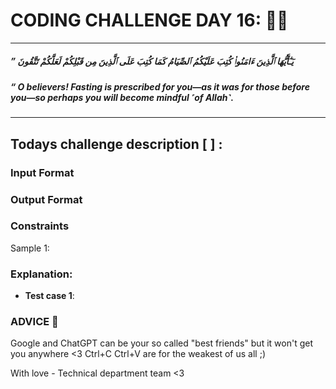 # CODING CHALLENGE DAY 16: 🌙✨

---

##### ” يَـٰٓأَيُّهَا ٱلَّذِينَ ءَامَنُوا۟ كُتِبَ عَلَيْكُمُ ٱلصِّيَامُ كَمَا كُتِبَ عَلَى ٱلَّذِينَ مِن قَبْلِكُمْ لَعَلَّكُمْ تَتَّقُونَ

##### “ O believers! Fasting is prescribed for you—as it was for those before you—so perhaps you will become mindful ˹of Allah˺.

---

##

## Todays challenge description [ ] :



### Input Format


### Output Format



### Constraints



Sample 1:


### Explanation:

- **Test case 1**: 



### ADVICE 💖

Google and ChatGPT can be your so called "best friends" but it won't get you anywhere <3 Ctrl+C Ctrl+V are for the weakest of us all ;)

With love - Technical department team <3
